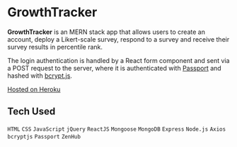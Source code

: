 # GrowthTracker

**GrowthTracker** is an MERN stack app that allows users to create an account, deploy a Likert-scale survey, respond to a survey and receive their survey results in percentile rank.

The login authentication is handled by a React form component and sent via a POST request to the server, where it is authenticated with [Passport](http://www.passportjs.org/) and hashed with [bcrypt.js](https://www.npmjs.com/package/bcryptjs).

[Hosted on Heroku](https://growthtracker.herokuapp.com/)

## Tech Used
`HTML`
`CSS`
`JavaScript`
`jQuery`
`ReactJS`
`Mongoose`
`MongoDB`
`Express`
`Node.js`
`Axios`
`bcryptjs`
`Passport`
`ZenHub`